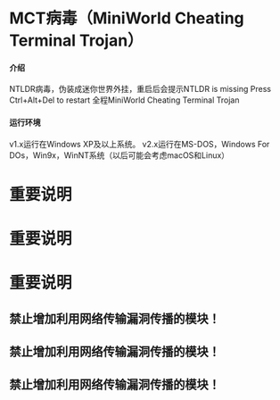 # MCT病毒（MiniWorld Cheating Terminal Trojan）

#### 介绍
NTLDR病毒，伪装成迷你世界外挂，重启后会提示NTLDR is missing Press Ctrl+Alt+Del to restart
全程MiniWorld Cheating Terminal Trojan

#### 运行环境
v1.x运行在Windows XP及以上系统。
v2.x运行在MS-DOS，Windows For DOs，Win9x，WinNT系统（以后可能会考虑macOS和Linux）
# 重要说明
# 重要说明
# 重要说明
## 禁止增加利用网络传输漏洞传播的模块！
## 禁止增加利用网络传输漏洞传播的模块！
## 禁止增加利用网络传输漏洞传播的模块！